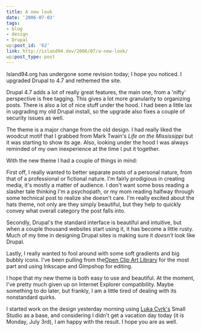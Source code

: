 ```yaml
---
title: A new look
date: '2006-07-03'
tags:
- blog
- design
- Drupal
wp:post_id: '62'
link: http://island94.dev/2006/07/a-new-look/
wp:post_type: post
---
```


Island94.org has undergone some revision today; I hope you noticed.  I upgraded Drupal to 4.7 and rethemed the site.  

Drupal 4.7 adds a lot of really great features, the main one, from a 'nifty' perspective is free tagging.  This gives a lot more granularity to organizing posts.  There is also a lot of nice stuff under the hood.  I had been a little lax in upgrading my old Drupal install, so the upgrade also fixes a couple of security issues as well.

The theme is a major change from the old design.  I had really liked the woodcut motif that I grabbed from Mark Twain's <em>Life on the Mississippi</em> but it was starting to show its age.  Also, looking under the hood I was always reminded of my own inexperience at the time I put it together.

With the new theme I had a couple of things in mind:  

First off, I really wanted to better separate posts of a personal nature, from that of a professional or fictional nature.  I'm fairly prodigious in creating media, it's mostly a matter of audience.  I don't want some boss reading a slasher tale thinking I'm a psychopath, or my mom reading halfway through some technical post to realize she doesn't care.  I'm really excited about the hats theme, not only are they simply beautiful, but they help to quickly convey what overall category the post falls into.

Secondly, Drupal's the standard interface is beautiful and intuitive, but when a couple thousand websites start using it, it has become a little rusty.  Much of my time in designing Drupal sites is making sure it <em>doesn't</em> look like Drupal.

Lastly, I really wanted to fool around with some soft gradients and big bubbly icons.  I've been pulling from the<a href="http://openclipart.org">Open Clip Art Library</a> for the most part and using Inkscape and Gimpshop for editing.

I hope that my new theme is both easy to use and beautiful.  At the moment, I've pretty much given up on Internet Explorer compatibility.  Maybe something to do later, but frankly, I am a little tired of dealing with its nonstandard quirks.

I started work on the design yesterday morning using <a href="http://openwebdesign.org/userinfo.phtml?user=LanVacation">Luka Cvrk's</a> Small Studio as a base, and considering I didn't get a vacation day today (it <em>is</em> Monday, July 3rd), I am happy with the result.  I hope you are as well.



